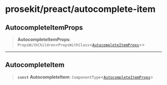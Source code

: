 # prosekit/preact/autocomplete-item

<a id="AutocompleteItemProps" name="AutocompleteItemProps"></a>

## AutocompleteItemProps

> **AutocompleteItemProps**: `PropsWithChildren`\<`PropsWithClass`\<[`AutocompleteItemProps`](../lit/autocomplete-item.md#AutocompleteItemProps)\>\>

***

<a id="AutocompleteItem" name="AutocompleteItem"></a>

## AutocompleteItem

> **`const`** **AutocompleteItem**: `ComponentType`\<[`AutocompleteItemProps`](autocomplete-item.md#AutocompleteItemProps)\>
